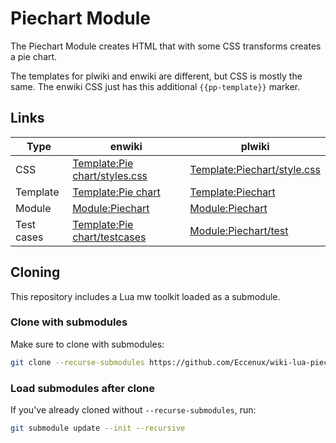 # Piechart Module

The Piechart Module creates HTML that with some CSS transforms creates a pie chart.

The templates for plwiki and enwiki are different, but CSS is mostly the same. The enwiki CSS just has this additional `{{pp-template}}` marker.

## Links

| Type        | enwiki                                                                 | plwiki                                                                  |
|-------------|------------------------------------------------------------------------|-------------------------------------------------------------------------|
| CSS         | [Template:Pie chart/styles.css](https://en.wikipedia.org/wiki/Template:Pie_chart/styles.css) | [Template:Piechart/style.css](https://pl.wikipedia.org/wiki/Template:Piechart/style.css) |
| Template    | [Template:Pie chart](https://en.wikipedia.org/wiki/Template:Pie_chart) | [Template:Piechart](https://pl.wikipedia.org/wiki/Template:Piechart)   |
| Module      | [Module:Piechart](https://en.wikipedia.org/wiki/Module:Piechart)       | [Module:Piechart](https://pl.wikipedia.org/wiki/Module:Piechart)       |
| Test cases  | [Template:Pie chart/testcases](https://en.wikipedia.org/wiki/Template:Pie_chart/testcases) | [Module:Piechart/test](https://pl.wikipedia.org/wiki/Module:Piechart/test) |

## Cloning

This repository includes a Lua mw toolkit loaded as a submodule.

### Clone with submodules

Make sure to clone with submodules:

```bash
git clone --recurse-submodules https://github.com/Eccenux/wiki-lua-piechart.git
```

### Load submodules after clone

If you've already cloned without `--recurse-submodules`, run:

```bash
git submodule update --init --recursive
```
